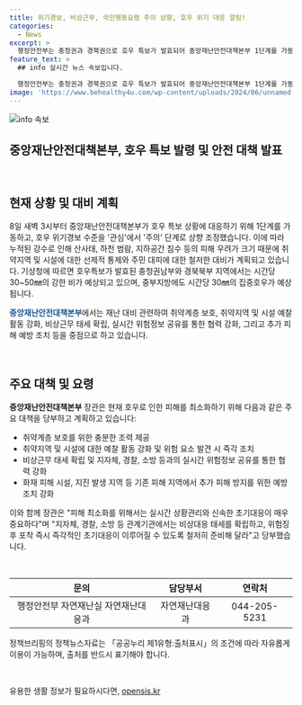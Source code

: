 ```yaml
---
title: 위기경보, 비상근무, 국민행동요령 주의 상향, 호우 위기 대응 알림!
categories:
  - News
excerpt: >
  행정안전부는 충청권과 경북권으로 호우 특보가 발효되어 중앙재난안전대책본부 1단계를 가동하고, 호우 위기경보 수준을 ‘관심’에서 ‘주의’ 단계로 상향했다. 산사태, 하천 범람, 지하공간 침수 등을 대비해 취약지역·시설에 선제적 통제와 주민대피에 철저를 기할 방침이다. 기상청은 강한 비구름대의 영향으로 현재 호우특보가 발효된 충청권남부와 경북북부에 시간당 30~50㎜의 매우 강한 비가 내리고 있으며, 중부지방에도 시간당 30㎜의 집중호우가 내릴 전망이다. 행정안전부는 특히 취약계층 보호와 취약지역·시설 예찰 강화, 비상근무 태세 설정, 협력 강화, 추가 피해 예방 등을 강조하고 있다.
feature_text: >
  ## info 실시간 뉴스 속보입니다.

  행정안전부는 충청권과 경북권으로 호우 특보가 발효되어 중앙재난안전대책본부 1단계를 가동하고, 호우 위기경보 수준을 ‘관심’에서 ‘주의’ 단계로 상향했다. 산사태, 하천 범람, 지하공간 침수 등을 대비해 취약지역·시설에 선제적 통제와 주민대피에 철저를 기할 방침이다. 기상청은 강한 비구름대의 영향으로 현재 호우특보가 발효된 충청권남부와 경북북부에 시간당 30~50㎜의 매우 강한 비가 내리고 있으며, 중부지방에도 시간당 30㎜의 집중호우가 내릴 전망이다. 행정안전부는 특히 취약계층 보호와 취약지역·시설 예찰 강화, 비상근무 태세 설정, 협력 강화, 추가 피해 예방 등을 강조하고 있다.
image: 'https://www.behealthy4u.com/wp-content/uploads/2024/06/unnamed-file.png'
---
```


<p><img src="https://www.behealthy4u.com/wp-content/uploads/2024/06/unnamed-file.png" alt="info 속보" /></p>

<h2>중앙재난안전대책본부, 호우 특보 발령 및 안전 대책 발표</h2>

<p data-ke-size="size16">&nbsp;</p>

<h2 data-ke-size="size26">현재 상황 및 대비 계획</h2>

<p>8일 새벽 3시부터 중앙재난안전대책본부가 호우 특보 상황에 대응하기 위해 1단계를 가동하고, 호우 위기경보 수준을 '관심'에서 '주의' 단계로 상향 조정했습니다. 이에 따라 누적된 강수로 인해 산사태, 하천 범람, 지하공간 침수 등의 피해 우려가 크기 때문에 취약지역 및 시설에 대한 선제적 통제와 주민 대피에 대한 철저한 대비가 계획되고 있습니다. 기상청에 따르면 호우특보가 발효된 충청권남부와 경북북부 지역에서는 시간당 30~50㎜의 강한 비가 예상되고 있으며, 중부지방에도 시간당 30㎜의 집중호우가 예상됩니다.</p>

<p><b><span style="color: #1a5490;">중앙재난안전대책본부</span></b>에서는 재난 대비 관련하여 취약계층 보호, 취약지역 및 시설 예찰 활동 강화, 비상근무 태세 확립, 실시간 위험정보 공유를 통한 협력 강화, 그리고 추가 피해 예방 조치 등을 중점으로 하고 있습니다.</p>

<p data-ke-size="size16">&nbsp;</p>

<h2 data-ke-size="size26">주요 대책 및 요령</h2>

<p><b>중앙재난안전대책본부</b> 장관은 현재 호우로 인한 피해를 최소화하기 위해 다음과 같은 주요 대책을 당부하고 계획하고 있습니다:</p>

<ul>
    <li>취약계층 보호를 위한 충분한 조력 제공</li>
    <li>취약지역 및 시설에 대한 예찰 활동 강화 및 위험 요소 발견 시 즉각 조치</li>
    <li>비상근무 태세 확립 및 지자체, 경찰, 소방 등과의 실시간 위험정보 공유를 통한 협력 강화</li>
    <li>화재 피해 시설, 지진 발생 지역 등 기존 피해 지역에서 추가 피해 방지를 위한 예방 조치 강화</li>
</ul>

<p>이와 함께 장관은 "피해 최소화를 위해서는 실시간 상황관리와 신속한 초기대응이 매우 중요하다"며 "지자체, 경찰, 소방 등 관계기관에서는 비상대응 태세를 확립하고, 위험징후 포착 즉시 즉각적인 초기대응이 이루어질 수 있도록 철저히 준비해 달라"고 당부했습니다.</p>

<p data-ke-size="size16">&nbsp;</p>

<table>
    <thead>
        <tr>
            <th>문의</th>
            <th>담당부서</th>
            <th>연락처</th>
        </tr>
    </thead>
    <tbody>
        <tr>
            <td style="text-align: center;">행정안전부 자연재난실 자연재난대응과</td>
            <td style="text-align: center;">자연재난대응과</td>
            <td style="text-align: center;">044-205-5231</td>
        </tr>
    </tbody>
</table>

<p>정책브리핑의 정책뉴스자료는 「공공누리 제1유형:출처표시」의 조건에 따라 자유롭게 이용이 가능하며, 출처를 반드시 표기해야 합니다.</p>

<p data-ke-size="size16">&nbsp;</p>
유용한 생활 정보가 필요하시다면, <a href="https://opensis.kr" rel="dofollow">opensis.kr</a>


